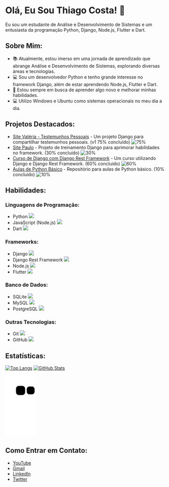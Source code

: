 # Olá, Eu Sou Thiago Costa! 👋

Eu sou um estudante de Análise e Desenvolvimento de Sistemas e um entusiasta da programação Python, Django, Node.js, Flutter e Dart.

## Sobre Mim:

- 📚 Atualmente, estou imerso em uma jornada de aprendizado que abrange Análise e Desenvolvimento de Sistemas, explorando diversas áreas e tecnologias.
- 💻 Sou um desenvolvedor Python e tenho grande interesse no framework Django, além de estar aprendendo Node.js, Flutter e Dart.
- 🌱 Estou sempre em busca de aprender algo novo e melhorar minhas habilidades.
- 💻 Utilizo Windows e Ubuntu como sistemas operacionais no meu dia a dia.

## Projetos Destacados:

- [Site Valéria - Testemunhos Pessoais](https://github.com/ThiagoCostaD/SiteValeria) - Um projeto Django para compartilhar testemunhos pessoais. (v1 75% concluído) ![75%](https://progress-bar.dev/75)
- [Site Paulo](https://github.com/ThiagoCostaD/SitePaulo) - Projeto de treinamento Django para aprimorar habilidades no framework. (30% concluído) ![30%](https://progress-bar.dev/30)
- [Curso de Django com Django Rest Framework](https://github.com/ThiagoCostaD/CursoDeDjango) - Um curso utilizando Django e Django Rest Framework. (60% concluído) ![60%](https://progress-bar.dev/60)
- [Aulas de Python Básico](https://github.com/ThiagoCostaD/Aulas_Python) - Repositório para aulas de Python básico. (10% concluído) ![10%](https://progress-bar.dev/10)

## Habilidades:

### Linguagens de Programação:
- Python <img src="https://cdn.jsdelivr.net/gh/devicons/devicon/icons/python/python-original.svg" width="20"/>  
- JavaScript (Node.js) <img src="https://cdn.jsdelivr.net/gh/devicons/devicon/icons/javascript/javascript-original.svg" width="20"/>  
- Dart <img src="https://cdn.jsdelivr.net/gh/devicons/devicon/icons/dart/dart-original.svg" width="20"/>  

### Frameworks:
- Django <img src="https://cdn.jsdelivr.net/gh/devicons/devicon/icons/django/django-plain.svg" width="20"/>  
- Django Rest Framework <img src="https://cdn.jsdelivr.net/gh/devicons/devicon/icons/django/django-plain.svg" width="20"/>  
- Node.js <img src="https://cdn.jsdelivr.net/gh/devicons/devicon/icons/nodejs/nodejs-original.svg" width="20"/>  
- Flutter <img src="https://cdn.jsdelivr.net/gh/devicons/devicon/icons/flutter/flutter-original.svg" width="20"/>  

### Banco de Dados:
- SQLite <img src="https://cdn.jsdelivr.net/gh/devicons/devicon/icons/sqlite/sqlite-original.svg" width="20"/>  
- MySQL <img src="https://cdn.jsdelivr.net/gh/devicons/devicon/icons/mysql/mysql-original.svg" width="20"/>  
- PostgreSQL <img src="https://cdn.jsdelivr.net/gh/devicons/devicon/icons/postgresql/postgresql-original.svg" width="20"/>  

### Outras Tecnologias:
- Git <img src="https://cdn.jsdelivr.net/gh/devicons/devicon/icons/git/git-original.svg" width="20"/>  
- GitHub <img src="https://cdn.jsdelivr.net/gh/devicons/devicon/icons/github/github-original.svg" width="20"/>  


## Estatísticas:

[![Top Langs](https://github-readme-stats.vercel.app/api/top-langs/?username=ThiagoCostaD&layout=compact&langs_count=7&theme=dracula)](https://github.com/ThiagoCostaD)
[![GitHub Stats](https://github-readme-stats.vercel.app/api?username=ThiagoCostaD&show_icons=true&theme=dracula&include_all_commits=true&count_private=true)](https://github.com/ThiagoCostaD)

![Snake animation](https://github.com/ThiagoCostaD/ThiagoCostaD/blob/output/github-contribution-grid-snake.svg)

## Como Entrar em Contato:

- [YouTube](https://www.youtube.com/channel/UC_6vnFWiuP_fKq5P0ApCcGg)
- [Gmail](mailto:thiagoocdiniz@gmail.com)
- [LinkedIn](https://www.linkedin.com/in/thiagocostadiniz/)
- [Twitter](https://twitter.com/CostaThiagoD)

